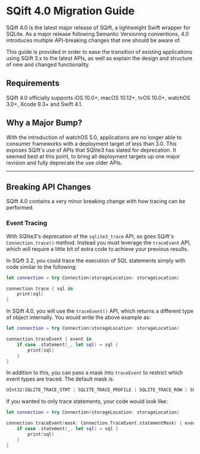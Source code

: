 #  SQift 4.0 Migration Guide

SQift 4.0 is the latest major release of SQift, a lightweight Swift wrapper for SQLite.  As a major release following Semantic Versioning
conventions, 4.0 introduces multiple API-breaking changes that one should be aware of.

This guide is provided in order to ease the transition of existing applications using SQift 3.x to the latest APIs, as well as explain the
design and structure of new and changed functionality.

## Requirements

SQift 4.0 officially supports iOS 10.0+, macOS 10.12+, tvOS 10.0+, watchOS 3.0+, Xcode 9.3+ and Swift 4.1.

## Why a Major Bump?

With the introduction of watchOS 5.0, applications are no longer able to consumer frameworks with a deployment target of less than 3.0.
This exposes SQift's use of APIs that SQlite3 has slated for deprecation.  It seemed best at this point, to bring all deployment targets up
one major revision and fully deprecate the use older APIs.

---

## Breaking API Changes

SQift 4.0 contains a very minor breaking change with how tracing can be performed.

### Event Tracing

With SQlite3's deprecation of the `sqlite3_trace` API, so goes SQift's `Connection.trace()` method.  Instead you must leverage
the `traceEvent` API, which will require a little bit of extra code to achieve your previous results.

In SQift 3.2, you could trace the execution of SQL statements simply with code similar to the following:

```swift
let connection = try Connection(storageLocation: storageLocation)

connection.trace { sql in
    print(sql)
}
```

In SQift 4.0, you will use the `traceEvent()` API, which returns a different type of object internally.  You would write the above example as:

```swift
let connection = try Connection(storageLocation: storageLocation)

connection.traceEvent { event in
    if case .statement(_, let sql) = sql {
        print(sql)
    }
}
```

In addition to this, you can pass a mask into `traceEvent` to restrict which event types are traced.  The default mask is:

```swift
UInt32(SQLITE_TRACE_STMT | SQLITE_TRACE_PROFILE | SQLITE_TRACE_ROW | SQLITE_TRACE_CLOSE)`
```

If you wanted to only trace statements, your code would look like:

```swift
let connection = try Connection(storageLocation: storageLocation)

connection.traceEvent(mask: Connection.TraceEvent.statementMask) { event in
    if case .statement(_, let sql) = sql {
        print(sql)
    }
}
```
